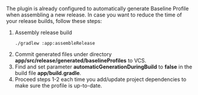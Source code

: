 The plugin is already configured to automatically generate Baseline Profile when assembling a new release.
In case you want to reduce the time of your release builds, follow these steps:

1. Assembly release build
   ```
   ./gradlew :app:assembleRelease
   ```
2. Commit generated files under directory **app/src/release/generated/baselineProfiles** to VCS.
3. Find and set parameter **automaticGenerationDuringBuild** to **false** in the build file **app/build.gradle**.
4. Proceed steps 1-2 each time you add/update project dependencies to make sure the profile is up-to-date.